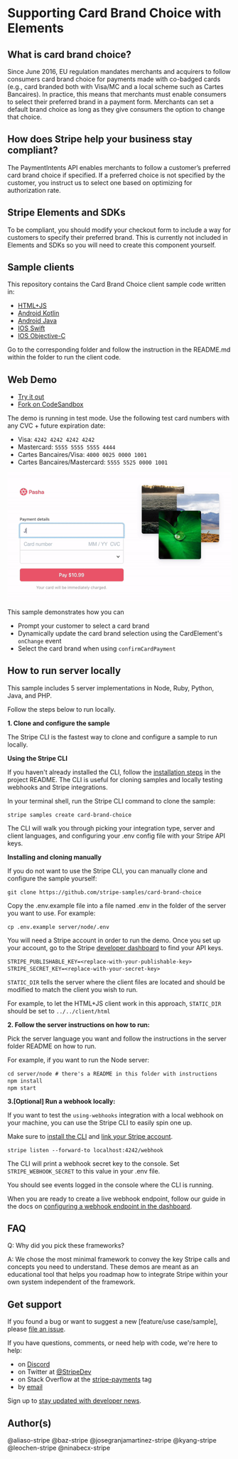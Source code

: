 # Supporting Card Brand Choice with Elements

## What is card brand choice?

Since June 2016, EU regulation mandates merchants and acquirers to follow consumers card brand choice for payments made with co-badged cards (e.g., card branded both with Visa/MC and a local scheme such as Cartes Bancaires). In practice, this means that merchants must enable consumers to select their preferred brand in a payment form. Merchants can set a default brand choice as long as they give consumers the option to change that choice.

## How does Stripe help your business stay compliant?

The PaymentIntents API enables merchants to follow a customer’s preferred card brand choice if specified. If a preferred choice is not specified by the customer, you instruct us to select one based on optimizing for authorization rate.

## Stripe Elements and SDKs

To be compliant, you should modify your checkout form to include a way for customers to specify their preferred brand. This is currently not included in Elements and SDKs so you will need to create this component yourself.

## Sample clients

This repository contains the Card Brand Choice client sample code written in:
- [HTML+JS](client/html)
- [Android Kotlin](client/android-kotlin)
- [Android Java](client/android-java)
- [IOS Swift](client/ios-swift)
- [IOS Objective-C](client/ios-objc)

Go to the corresponding folder and follow the instruction in the README.md within the folder to run the client code.

## Web Demo

* [Try it out](https://tkzim.sse.codesandbox.io/)
* [Fork on CodeSandbox](https://codesandbox.io/s/github/stripe-samples/card-brand-choice/tree/codesandbox/)

The demo is running in test mode. Use the following test card numbers with any CVC + future expiration date:

* Visa: `4242 4242 4242 4242`
* Mastercard: `5555 5555 5555 4444`
* Cartes Bancaires/Visa: `4000 0025 0000 1001`
* Cartes Bancaires/Mastercard: `5555 5525 0000 1001`

<img src="./card-brand-choice-sample.gif" alt="Preview of sample" align="center">

This sample demonstrates how you can

* Prompt your customer to select a card brand
* Dynamically update the card brand selection using the CardElement's `onChange` event
* Select the card brand when using `confirmCardPayment`

## How to run server locally

This sample includes 5 server implementations in Node, Ruby, Python, Java, and PHP.

Follow the steps below to run locally.

**1. Clone and configure the sample**

The Stripe CLI is the fastest way to clone and configure a sample to run locally.

**Using the Stripe CLI**

If you haven't already installed the CLI, follow the [installation steps](https://github.com/stripe/stripe-cli#installation) in the project README. The CLI is useful for cloning samples and locally testing webhooks and Stripe integrations.

In your terminal shell, run the Stripe CLI command to clone the sample:

```
stripe samples create card-brand-choice
```

The CLI will walk you through picking your integration type, server and client languages, and configuring your .env config file with your Stripe API keys.

**Installing and cloning manually**

If you do not want to use the Stripe CLI, you can manually clone and configure the sample yourself:

```
git clone https://github.com/stripe-samples/card-brand-choice
```

Copy the .env.example file into a file named .env in the folder of the server you want to use. For example:

```
cp .env.example server/node/.env
```

You will need a Stripe account in order to run the demo. Once you set up your account, go to the Stripe [developer dashboard](https://stripe.com/docs/development/quickstart#api-keys) to find your API keys.

```
STRIPE_PUBLISHABLE_KEY=<replace-with-your-publishable-key>
STRIPE_SECRET_KEY=<replace-with-your-secret-key>
```

`STATIC_DIR` tells the server where the client files are located and should be modified to match the client you wish to run.

For example, to let the HTML+JS client work in this approach, `STATIC_DIR` should be set to `../../client/html`

**2. Follow the server instructions on how to run:**

Pick the server language you want and follow the instructions in the server folder README on how to run.

For example, if you want to run the Node server:

```
cd server/node # there's a README in this folder with instructions
npm install
npm start
```

**3.[Optional] Run a webhook locally:**

If you want to test the `using-webhooks` integration with a local webhook on your machine, you can use the Stripe CLI to easily spin one up.

Make sure to [install the CLI](https://stripe.com/docs/stripe-cli) and [link your Stripe account](https://stripe.com/docs/stripe-cli#link-account).

```
stripe listen --forward-to localhost:4242/webhook
```

The CLI will print a webhook secret key to the console. Set `STRIPE_WEBHOOK_SECRET` to this value in your .env file.

You should see events logged in the console where the CLI is running.

When you are ready to create a live webhook endpoint, follow our guide in the docs on [configuring a webhook endpoint in the dashboard](https://stripe.com/docs/webhooks/setup#configure-webhook-settings).

## FAQ

Q: Why did you pick these frameworks?

A: We chose the most minimal framework to convey the key Stripe calls and concepts you need to understand. These demos are meant as an educational tool that helps you roadmap how to integrate Stripe within your own system independent of the framework.

## Get support
If you found a bug or want to suggest a new [feature/use case/sample], please [file an issue](../../issues).

If you have questions, comments, or need help with code, we're here to help:
- on [Discord](https://stripe.com/go/developer-chat)
- on Twitter at [@StripeDev](https://twitter.com/StripeDev)
- on Stack Overflow at the [stripe-payments](https://stackoverflow.com/tags/stripe-payments/info) tag
- by [email](mailto:support+github@stripe.com)

Sign up to [stay updated with developer news](https://go.stripe.global/dev-digest).

## Author(s)

@aliaso-stripe
@baz-stripe
@josegranjamartinez-stripe
@kyang-stripe
@leochen-stripe
@ninabecx-stripe
